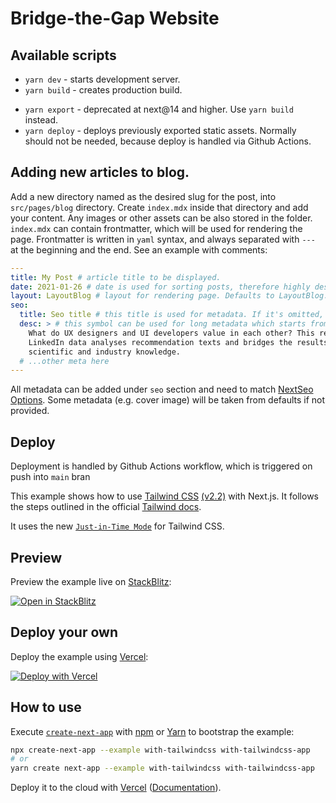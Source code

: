 # Bridge-the-Gap Website

## Available scripts

- `yarn dev` - starts development server.
- `yarn build` - creates production build.
<!-- - `yarn export` - exports static files to `/out` directory.
- `yarn export:hands-on-workshop` - creates static export for `hands-on-workshop.goright.io`. -->
- `yarn export` - deprecated at next@14 and higher. Use `yarn build` instead.
- `yarn deploy` - deploys previously exported static assets. Normally should not be needed, because deploy is handled via Github Actions.

## Adding new articles to blog.

Add a new directory named as the desired slug for the post, into `src/pages/blog` directory. Create `index.mdx` inside that directory and add your content. Any images or other assets can be also stored in the folder.
`index.mdx` can contain frontmatter, which will be used for rendering the page. Frontmatter is written in `yaml` syntax, and always separated with `---` at the beginning and the end. See an example with comments:

```yaml
---
title: My Post # article title to be displayed. 
date: 2021-01-26 # date is used for sorting posts, therefore highly desired
layout: LayoutBlog # layout for rendering page. Defaults to LayoutBlog.
seo:
  title: Seo title # this title is used for metadata. If it's omitted, main title will ve used.
  desc: > # this symbol can be used for long metadata which starts from next line
    What do UX designers and UI developers value in each other? This research study on
    LinkedIn data analyses recommendation texts and bridges the results to the existing
    scientific and industry knowledge.
  # ...other meta here
---
```

All metadata can be added under `seo` section and need to match [NextSeo Options](https://github.com/garmeeh/next-seo#nextseo-options). Some metadata (e.g. cover image) will be taken from defaults if not provided.

## Deploy

Deployment is handled by Github Actions workflow, which is triggered on push into `main` bran


This example shows how to use [Tailwind CSS](https://tailwindcss.com/) [(v2.2)](https://blog.tailwindcss.com/tailwindcss-2-2) with Next.js. It follows the steps outlined in the official [Tailwind docs](https://tailwindcss.com/docs/guides/nextjs).

It uses the new [`Just-in-Time Mode`](https://tailwindcss.com/docs/just-in-time-mode) for Tailwind CSS.

## Preview

Preview the example live on [StackBlitz](http://stackblitz.com/):

[![Open in StackBlitz](https://developer.stackblitz.com/img/open_in_stackblitz.svg)](https://stackblitz.com/github/vercel/next.js/tree/canary/examples/with-tailwindcss)

## Deploy your own

Deploy the example using [Vercel](https://vercel.com?utm_source=github&utm_medium=readme&utm_campaign=next-example):

[![Deploy with Vercel](https://vercel.com/button)](https://vercel.com/new/git/external?repository-url=https://github.com/vercel/next.js/tree/canary/examples/with-tailwindcss&project-name=with-tailwindcss&repository-name=with-tailwindcss)

## How to use

Execute [`create-next-app`](https://github.com/vercel/next.js/tree/canary/packages/create-next-app) with [npm](https://docs.npmjs.com/cli/init) or [Yarn](https://yarnpkg.com/lang/en/docs/cli/create/) to bootstrap the example:

```bash
npx create-next-app --example with-tailwindcss with-tailwindcss-app
# or
yarn create next-app --example with-tailwindcss with-tailwindcss-app
```

Deploy it to the cloud with [Vercel](https://vercel.com/new?utm_source=github&utm_medium=readme&utm_campaign=next-example) ([Documentation](https://nextjs.org/docs/deployment)).
